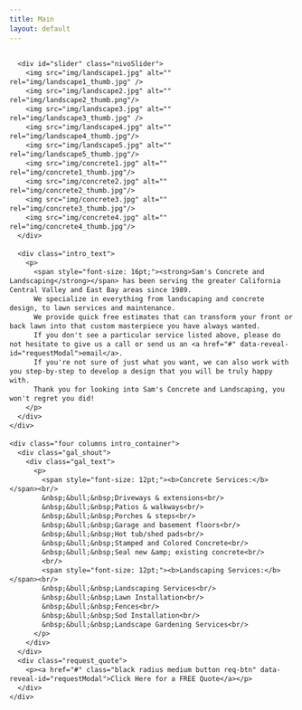 ```yaml
---
title: Main
layout: default
---
```


<div class="container">

  <div class="row slider_row">
    <div class="eight columns slider_container">

      <div id="slider" class="nivoSlider">
        <img src="img/landscape1.jpg" alt="" rel="img/landscape1_thumb.jpg" />
        <img src="img/landscape2.jpg" alt="" rel="img/landscape2_thumb.png"/>
        <img src="img/landscape3.jpg" alt="" rel="img/landscape3_thumb.jpg" />
        <img src="img/landscape4.jpg" alt="" rel="img/landscape4_thumb.jpg"/>
        <img src="img/landscape5.jpg" alt="" rel="img/landscape5_thumb.jpg"/>
        <img src="img/concrete1.jpg" alt="" rel="img/concrete1_thumb.jpg"/>
        <img src="img/concrete2.jpg" alt="" rel="img/concrete2_thumb.jpg"/>
        <img src="img/concrete3.jpg" alt="" rel="img/concrete3_thumb.jpg"/>
        <img src="img/concrete4.jpg" alt="" rel="img/concrete4_thumb.jpg"/>
      </div>

      <div class="intro_text">
        <p>
          <span style="font-size: 16pt;"><strong>Sam's Concrete and Landscaping</strong></span> has been serving the greater California Central Valley and East Bay areas since 1989.
          We specialize in everything from landscaping and concrete design, to lawn services and maintenance.
          We provide quick free estimates that can transform your front or back lawn into that custom masterpiece you have always wanted.
          If you don't see a particular service listed above, please do not hesitate to give us a call or send us an <a href="#" data-reveal-id="requestModal">email</a>.
          If you're not sure of just what you want, we can also work with you step-by-step to develop a design that you will be truly happy with.
          Thank you for looking into Sam's Concrete and Landscaping, you won't regret you did!
        </p>
      </div>
    </div>

    <div class="four columns intro_container">
      <div class="gal_shout">
        <div class="gal_text">
          <p>
            <span style="font-size: 12pt;"><b>Concrete Services:</b></span><br/>
            &nbsp;&bull;&nbsp;Driveways & extensions<br/>
            &nbsp;&bull;&nbsp;Patios & walkways<br/>
            &nbsp;&bull;&nbsp;Porches & steps<br/>
            &nbsp;&bull;&nbsp;Garage and basement floors<br/>
            &nbsp;&bull;&nbsp;Hot tub/shed pads<br/>
            &nbsp;&bull;&nbsp;Stamped and Colored Concrete<br/>
            &nbsp;&bull;&nbsp;Seal new &amp; existing concrete<br/>
            <br/>
            <span style="font-size: 12pt;"><b>Landscaping Services:</b></span><br/>
            &nbsp;&bull;&nbsp;Landscaping Services<br/>
            &nbsp;&bull;&nbsp;Lawn Installation<br/>
            &nbsp;&bull;&nbsp;Fences<br/>
            &nbsp;&bull;&nbsp;Sod Installation<br/>
            &nbsp;&bull;&nbsp;Landscape Gardening Services<br/>
          </p>
        </div>
      </div>
      <div class="request_quote">
        <p><a href="#" class="black radius medium button req-btn" data-reveal-id="requestModal">Click Here for a FREE Quote</a></p>
      </div>
    </div>
  </div>

  <!--<div class="row gallery_row">
      <div class="twelve columns">
          <p>Check out before and after shots of our projects!</p>
          <img id="gal_arrow" src="img/gal_arrow.png">
      </div>
  </div>-->

</div>
